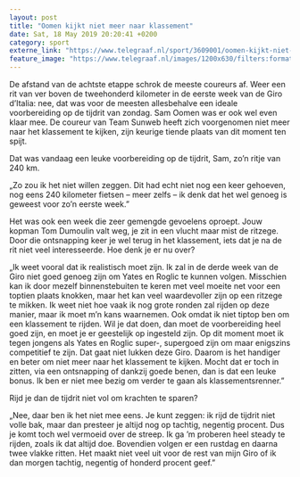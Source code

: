 ```yaml
---
layout: post
title: "Oomen kijkt niet meer naar klassement"
date: Sat, 18 May 2019 20:20:41 +0200
category: sport
externe_link: "https://www.telegraaf.nl/sport/3609001/oomen-kijkt-niet-meer-naar-klassement"
feature_image: "https://www.telegraaf.nl/images/1200x630/filters:format(jpeg):quality(80)/cdn-kiosk-api.telegraaf.nl/bac9b176-7999-11e9-b070-02d1dbdc35d1.JPG"
---
```


<p class="intro">De afstand van de achtste etappe schrok de meeste coureurs af. Weer een rit van ver boven de tweehonderd kilometer in de eerste week van de Giro d’Italia: nee, dat was voor de meesten allesbehalve een ideale voorbereiding op de tijdrit van zondag. Sam Oomen was er ook wel even klaar mee. De coureur van Team Sunweb heeft zich voorgenomen niet meer naar het klassement te kijken, zijn keurige tiende plaats van dit moment ten spijt.</p> <p>Dat was vandaag een leuke voorbereiding op de tijdrit, Sam, zo’n ritje van 240 km.</p><p>„Zo zou ik het niet willen zeggen. Dit had echt niet nog een keer gehoeven, nog eens 240 kilometer fietsen – meer zelfs – ik denk dat het wel genoeg is geweest voor zo’n eerste week.”</p><p>Het was ook een week die zeer gemengde gevoelens oproept. Jouw kopman Tom Dumoulin valt weg, je zit in een vlucht maar mist de ritzege. Door die ontsnapping keer je wel terug in het klassement, iets dat je na de rit niet veel interesseerde. Hoe denk je er nu over?</p><p>„Ik weet vooral dat ik realistisch moet zijn. Ik zal in de derde week van de Giro niet goed genoeg zijn om Yates en Roglic te kunnen volgen. Misschien kan ik door mezelf binnenstebuiten te keren met veel moeite net voor een toptien plaats knokken, maar het kan veel waardevoller zijn op een ritzege te mikken. Ik weet niet hoe vaak ik nog grote ronden zal rijden op deze manier, maar ik moet m’n kans waarnemen. Ook omdat ik niet tiptop ben om een klassement te rijden. Wil je dat doen, dan moet de voorbereiding heel goed zijn, en moet je er geestelijk op ingesteld zijn. Op dit moment moet ik tegen jongens als Yates en Roglic super-, supergoed zijn om maar enigszins competitief te zijn. Dat gaat niet lukken deze Giro. Daarom is het handiger en beter om niet meer naar het klassement te kijken. Mocht dat er toch in zitten, via een ontsnapping of dankzij goede benen, dan is dat een leuke bonus. Ik ben er niet mee bezig om verder te gaan als klassementsrenner.”</p><p>Rijd je dan de tijdrit niet vol om krachten te sparen?</p><p>„Nee, daar ben ik het niet mee eens. Je kunt zeggen: ik rijd de tijdrit niet volle bak, maar dan presteer je altijd nog op tachtig, negentig procent. Dus je komt toch wel vermoeid over de streep. Ik ga ’m proberen heel steady te rijden, zoals ik dat altijd doe. Bovendien volgen er een rustdag en daarna twee vlakke ritten. Het maakt niet veel uit voor de rest van mijn Giro of ik dan morgen tachtig, negentig of honderd procent geef.”</p>
